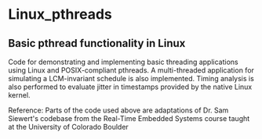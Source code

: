 # Linux_pthreads
Basic pthread functionality in Linux
------------------------------------
Code for demonstrating and implementing basic threading applications using Linux and POSIX-compliant pthreads. A multi-threaded application for simulating a LCM-invariant schedule is also implemented. Timing analysis is also performed to evaluate jitter in timestamps provided by the native Linux kernel.

Reference: Parts of the code used above are adaptations of Dr. Sam Siewert's codebase from the Real-Time Embedded Systems course taught at the University of Colorado Boulder
